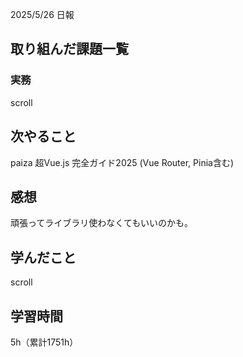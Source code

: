 2025/5/26 日報
## 取り組んだ課題一覧



### 実務
scroll


## 次やること
paiza
超Vue.js 完全ガイド2025 (Vue Router, Pinia含む)



## 感想
頑張ってライブラリ使わなくてもいいのかも。


## 学んだこと
scroll


## 学習時間
5h（累計1751h）
